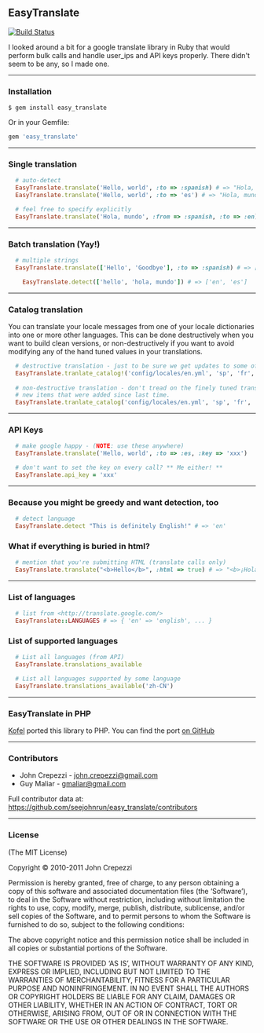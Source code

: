 ## EasyTranslate

[![Build Status](https://secure.travis-ci.org/seejohnrun/easy_translate.png)](http://travis-ci.org/seejohnrun/easy_translate)

I looked around a bit for a google translate library in Ruby that would perform bulk calls and handle user_ips and API keys properly.  There didn't seem to be any, so I made one.

---

### Installation

    $ gem install easy_translate

Or in your Gemfile:
```ruby
gem 'easy_translate'
```
---

### Single translation

```ruby
  # auto-detect
  EasyTranslate.translate('Hello, world', :to => :spanish) # => "Hola, mundo"
  EasyTranslate.translate('Hello, world', :to => 'es') # => "Hola, mundo"

  # feel free to specify explicitly 
  EasyTranslate.translate('Hola, mundo', :from => :spanish, :to => :en) # => "Hello, world"
```

---

### Batch translation (Yay!)

```ruby
  # multiple strings
  EasyTranslate.translate(['Hello', 'Goodbye'], :to => :spanish) # => ["¡Hola", "Despedida"]

	EasyTranslate.detect(['hello', 'hola, mundo']) # => ['en', 'es']
```

---

### Catalog translation

You can translate your locale messages from one of your locale dictionaries into one or more
other languages. This can be done destructively when you want to build clean versions, or
non-destructively if you want to avoid modifying any of the hand tuned values in your translations.

```ruby
  # destructive translation - just to be sure we get updates to some of the old entries
  EasyTranslate.tranlate_catalog!('config/locales/en.yml', 'sp', 'fr', 'de')
  
  # non-destructive translation - don't tread on the finely tuned translations, but get the
  # new items that were added since last time.
  EasyTranslate.tranlate_catalog('config/locales/en.yml', 'sp', 'fr', 'de')
```

---

### API Keys

```ruby
  # make google happy - (NOTE: use these anywhere)
  EasyTranslate.translate('Hello, world', :to => :es, :key => 'xxx')

  # don't want to set the key on every call? ** Me either! **
  EasyTranslate.api_key = 'xxx'
```

---

### Because you might be greedy and want detection, too

```ruby
  # detect language
  EasyTranslate.detect "This is definitely English!" # => 'en'
```

### What if everything is buried in html?

```ruby
  # mention that you're submitting HTML (translate calls only)
  EasyTranslate.translate("<b>Hello</b>", :html => true) # => "<b>¡Hola</b>"
```

---

### List of languages

```ruby
  # list from <http://translate.google.com/>
  EasyTranslate::LANGUAGES # => { 'en' => 'english', ... }
```

### List of supported languages

```ruby
  # List all languages (from API)
  EasyTranslate.translations_available

  # List all languages supported by some language
  EasyTranslate.translations_available('zh-CN')
```

---

### EasyTranslate in PHP

[Kofel](https://github.com/Kofel) ported this library to PHP. 
You can find the port [on GitHub](https://github.com/Kofel/EasyTranslate)

---

### Contributors

* John Crepezzi - john.crepezzi@gmail.com
* Guy Maliar - gmaliar@gmail.com

Full contributor data at:
https://github.com/seejohnrun/easy_translate/contributors

---

### License

(The MIT License)

Copyright © 2010-2011 John Crepezzi

Permission is hereby granted, free of charge, to any person obtaining a copy of this software and associated documentation files (the ‘Software’), to deal in the Software without restriction, including without limitation the rights to use, copy, modify, merge, publish, distribute, sublicense, and/or sell copies of the Software, and to permit persons to whom the Software is furnished to do so, subject to the following conditions:

The above copyright notice and this permission notice shall be included in all copies or substantial portions of the Software.

THE SOFTWARE IS PROVIDED ‘AS IS’, WITHOUT WARRANTY OF ANY KIND, EXPRESS OR IMPLIED, INCLUDING BUT NOT LIMITED TO THE WARRANTIES OF MERCHANTABILITY, FITNESS FOR A PARTICULAR PURPOSE AND NONINFRINGEMENT. IN NO EVENT SHALL THE AUTHORS OR COPYRIGHT HOLDERS BE LIABLE FOR ANY CLAIM, DAMAGES OR OTHER LIABILITY, WHETHER IN AN ACTION OF CONTRACT, TORT OR OTHERWISE, ARISING FROM, OUT OF OR IN CONNECTION WITH THE SOFTWARE OR THE USE OR OTHER DEALINGS IN THE SOFTWARE.
